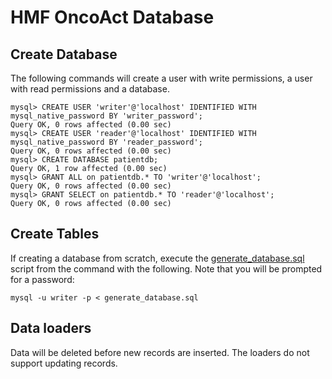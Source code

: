 # HMF OncoAct Database

## Create Database

The following commands will create a user with write permissions, a user with read permissions and a database.  

```
mysql> ​CREATE USER 'writer'@'localhost' IDENTIFIED WITH mysql_native_password BY 'writer_password'; 
Query OK, 0 rows affected (0.00 sec)
mysql> ​CREATE USER 'reader'@'localhost' IDENTIFIED WITH mysql_native_password BY 'reader_password'; 
Query OK, 0 rows affected (0.00 sec)
mysql> CREATE DATABASE patientdb; 
Query OK, 1 row affected (0.00 sec)
mysql> GRANT ALL on patientdb.* TO 'writer'@'localhost'; 
Query OK, 0 rows affected (0.00 sec)
mysql> GRANT SELECT on patientdb.* TO 'reader'@'localhost'; 
Query OK, 0 rows affected (0.00 sec)
```

## Create Tables
If creating a database from scratch, execute the [generate_database.sql](/src/main/resources/generate_database.sql) script from the command with the following. 
Note that you will be prompted for a password:

```
mysql -u writer -p < generate_database.sql
```

## Data loaders

Data will be deleted before new records are inserted. The loaders do not support updating records.
